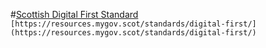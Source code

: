 
#[Scottish Digital First Standard](https://resources.mygov.scot/standards/digital-first/) <br />
`[https://resources.mygov.scot/standards/digital-first/](https://resources.mygov.scot/standards/digital-first/)`


